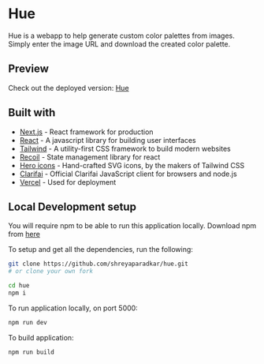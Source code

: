 # Hue

Hue is a webapp to help generate custom color palettes from images. Simply enter the image URL and download the created color palette.


## **Preview**

Check out the deployed version: [Hue](https://hue-beta.vercel.app/)


## **Built with**

- [Next.js](https://nextjs.org/) - React framework for production
- [React](https://reactjs.org/) - A javascript library for building user interfaces
- [Tailwind](https://tailwindcss.com/) - A utility-first CSS framework to build modern websites
- [Recoil](https://recoiljs.org/) - State management library for react
- [Hero icons](https://heroicons.com/) - Hand-crafted SVG icons, by the makers of Tailwind CSS
- [Clarifai](https://github.com/Clarifai/clarifai-javascript) - Official Clarifai JavaScript client for browsers and node.js
- [Vercel](https://vercel.com/) - Used for deployment


## **Local Development setup**

You will require npm to be able to run this application locally. Download npm from [here](https://www.npmjs.com/)

To setup and get all the dependencies, run the following:

```bash
git clone https://github.com/shreyaparadkar/hue.git
# or clone your own fork

cd hue
npm i
```

To run application locally, on port 5000:

```cmd
npm run dev
```

To build application:

```cmdss
npm run build
```
